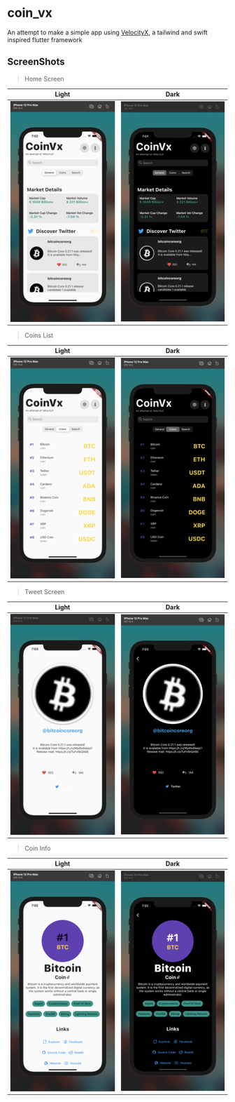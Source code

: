 # coin_vx

An attempt to make a simple app using [VelocityX](https://velocityx.dev), a tailwind and swift inspired flutter framework

## ScreenShots

> Home Screen

| Light        | Dark           | 
| ------------- |:-------------:| 
| ![Light Home](./README_files/Screenshot%202021-06-02%20at%207.02.48%20AM.png) | ![Dark Home](./README_files/Screenshot%202021-06-02%20at%207.01.28%20AM.png) |

> Coins List

| Light        | Dark           | 
| ------------- |:-------------:| 
| ![Light COins](./README_files/Screenshot%202021-06-02%20at%207.01.51%20AM.png) | ![Dark COins](./README_files/Screenshot%202021-06-02%20at%207.02.37%20AM.png) |

> Tweet Screen

| Light        | Dark           | 
| ------------- |:-------------:| 
| ![Light Tweet](./README_files/Screenshot%202021-06-02%20at%207.03.06%20AM.png) | ![Dark COins](./README_files/Screenshot%202021-06-02%20at%207.03.13%20AM.png) |

> Coin Info

| Light        | Dark           | 
| ------------- |:-------------:| 
| ![Light COins](./README_files/Screenshot%202021-06-02%20at%207.02.27%20AM.png) | ![Dark COins](./README_files/Screenshot%202021-06-02%20at%207.02.19%20AM.png) |
